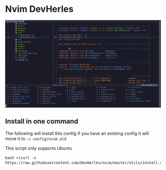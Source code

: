 # Nvim DevHerles

![Nvim DevHerles pic](./images/nvim.png)

## Install in one command

The following will install this config if you have an existing config it will move it to `~/.config/nvim.old`

This script only supports Ubuntu

```
bash <(curl -s https://raw.githubusercontent.com/DevHerles/nvim/master/utils/install.sh)
```
